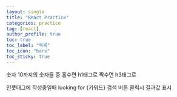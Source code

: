 ```yaml
---
layout: single
title: "React Practice"
categories: practice
tag: [react]
author_profile: true
toc: true
toc_label: "목록"
toc_icon: "bars"
toc_sticky: true
---
```


숫자 10까지의 숫자들 중 홀수면 h1태그로 짝수면 h3태그로 

인풋태그에 작성중일때 looking for {키워드} 검색 버튼 클릭시 결과값 표시